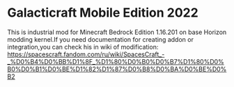 # Galacticraft Mobile Edition 2022
This is industrial mod for Minecraft Bedrock Edition 1.16.201 on base Horizon modding kernel.If you need documentation for creating addon or integration,you can check his in wiki of modification: https://spacescraft.fandom.com/ru/wiki/SpacesCraft_-_%D0%B4%D0%BB%D1%8F_%D1%80%D0%B0%D0%B7%D1%80%D0%B0%D0%B1%D0%BE%D1%82%D1%87%D0%B8%D0%BA%D0%BE%D0%B2
